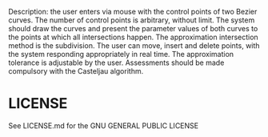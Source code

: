Description: the user enters via mouse with the control points of two Bezier curves. 
The number of control points is arbitrary, without limit. 
The system should draw the curves and present the parameter values 
of both curves to the points at which all intersections happen. 
The approximation intersection method is the subdivision. 
The user can move, insert and delete points, with the system responding appropriately in real time. 
The approximation tolerance is adjustable by the user. Assessments should be made compulsory with the Casteljau algorithm.

LICENSE
=======

See LICENSE.md for the GNU GENERAL PUBLIC LICENSE